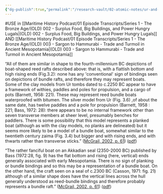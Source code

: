 ```yaml
---
{"dg-publish":true,"permalink":"/research-vault/02-atomic-notes/ur-and-akkadian-boat-models-and-seal-depictions/"}
---
```


#USE in [[Maritime History Podcast/01 Episode Transcripts/Series 1 - The Bronze Age/(OLD) 002 - Surplus Food, Big Buildings, and Power Hungry Lugals\|(OLD) 002 - Surplus Food, Big Buildings, and Power Hungry Lugals]] AND [[Maritime History Podcast/01 Episode Transcripts/Series 1 - The Bronze Age/(OLD) 003 - Sargon to Hammurabi - Trade and Turmoil in Ancient Mesopotamia\|(OLD) 003 - Sargon to Hammurabi - Trade and Turmoil in Ancient Mesopotamia]]

“All of them are similar in shape to the fourth-millennium BC depictions of boat-shaped reed rafts described above: that is, with a flattish bottom and high rising ends (Fig.3.2): none has any 'conventional' sign of bindings seen on depictions of bundle rafts, and therefore they may represent boats. Some of the clay models from Ur tombs dated to c.2250 BC appear to have a framework of withies, paddles and poles for propulsion, and a cargo of pots (Barnett, 1958: 221). These may represent reed bundle boats waterproofed with bitumen. The silver model from Ur (Fig. 3.6) ,of about the same date, has twelve paddles and a pole for propulsion (Barnett, 1958 : 221; Bass, 1972: 28): there appears to be no internal framework other than seven transverse members at sheer level, presumably benches for paddlers. There is some possibility that this model represents a planked boat (although as with the clay models, no planks are delineated) but it seems more likely to be a model of a bundle boat, somewhat similar to the twentieth century zaima (Fig. 3.4) but bigger and with rising ends, and with thwarts rather than transverse sticks.” ([McGrail, 2002, p. 61](zotero://select/library/items/LVPZGRY3)) ([pdf](zotero://open-pdf/library/items/85TAQ5UC?page=61&annotation=HM3SSS3Q))

“The rather fanciful boat on an Akkadian seal (2350-2000 BC) published by Bass (1972:28, fig. 9) has the flat bottom and rising (here, vertical) ends generally associated with early Mesopotamia. There is no sign of planking or bundle bindings and so this may be a representation of a bundle boat. On the other hand, the craft seen on a seal of c.2300 BC (Casson, 1971: fig. 21) although of a similar shape does have the vertical lines across the hull generally understood as reed-bundle bindings and therefore probably represents a bundle raft.” ([McGrail, 2002, p. 61](zotero://select/library/items/LVPZGRY3)) ([pdf](zotero://open-pdf/library/items/85TAQ5UC?page=61&annotation=7F36E55N))